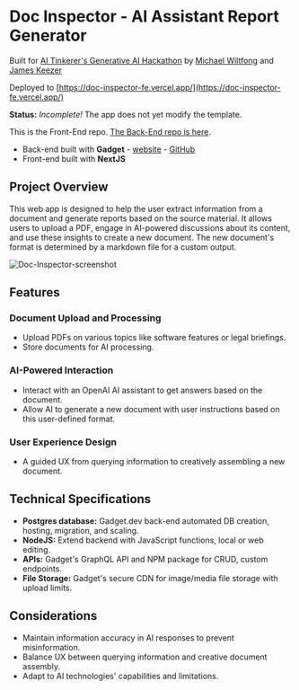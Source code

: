 # Doc Inspector - AI Assistant Report Generator

Built for [AI Tinkerer's Generative AI Hackathon](https://hainghiem.notion.site/AI-Tinkerers-first-generative-AI-hackathon-in-Ottawa-6a913ef2bce449a6a4548719dcf9fa07) by [Michael Wiltfong](https://github.com/mdwiltfong) and [James Keezer](https://github.com/Jamesllllllllll)

Deployed to [https://doc-inspector-fe.vercel.app/](https://doc-inspector-fe.vercel.app/)

**Status:** *Incomplete!* The app does not yet modify the template.

This is the Front-End repo. [The Back-End repo is here](https://github.com/mdwiltfong/doc-inspector).

- Back-end built with **Gadget** - [website](https://gadget.dev) - [GitHub](https://github.com/gadget-inc)
- Front-end built with **NextJS**

## Project Overview

This web app is designed to help the user extract information from a document and generate reports based on the source material. It allows users to upload a PDF, engage in AI-powered discussions about its content, and use these insights to create a new document. The new document's format is determined by a markdown file for a custom output.

![Doc-Inspector-screenshot](https://github.com/Jamesllllllllll/doc-inspector-fe/assets/125431058/509e2287-537f-4e38-8da1-6c698bffc504)

## Features

### Document Upload and Processing
- Upload PDFs on various topics like software features or legal briefings.
- Store documents for AI processing.

### AI-Powered Interaction
- Interact with an OpenAI AI assistant to get answers based on the document.
- Allow AI to generate a new document with user instructions based on this user-defined format.

### User Experience Design
- A guided UX from querying information to creatively assembling a new document.

## Technical Specifications

- **Postgres database:** Gadget.dev back-end automated DB creation, hosting, migration, and scaling.
- **NodeJS:** Extend backend with JavaScript functions, local or web editing.
- **APIs:** Gadget's GraphQL API and NPM package for CRUD, custom endpoints.
- **File Storage:** Gadget's secure CDN for image/media file storage with upload limits.

## Considerations

- Maintain information accuracy in AI responses to prevent misinformation.
- Balance UX between querying information and creative document assembly.
- Adapt to AI technologies' capabilities and limitations.
